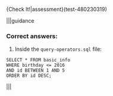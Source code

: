 {Check It!|assessment}(test-480230319)

|||guidance
### Correct answers:

1. Inside the `query-operators.sql` file:

```
SELECT * FROM basic_info 
WHERE birthday <= 2016
AND id BETWEEN 1 AND 5
ORDER BY id DESC;
```

|||